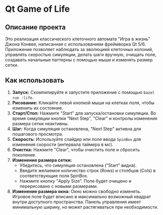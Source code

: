 # Qt Game of Life

## Описание проекта

Это реализация классического клеточного автомата "Игра в жизнь" Джона Конвея, написанная с использованием фреймворка Qt 5/6. Приложение позволяет наблюдать за эволюцией клеточных колоний, управлять скоростью симуляции, делать шаги вручную, очищать поле, создавать начальные паттерны с помощью мыши и изменять размер сетки.

## Как использовать

1.  **Запуск:** Скомпилируйте и запустите приложение с помощью `bazel run :life`.
2.  **Рисование:** Кликайте левой кнопкой мыши на клетках поля, чтобы изменить их состояние.
3.  **Старт/Стоп:** Нажмите "Start" для запуска/остановки симуляции. Во время симуляции кнопки "Next Step", "Clear" и контролы изменения размера сетки неактивны.
4.  **Шаг:** Когда симуляция остановлена, "Next Step" активна для пошагового просмотра.
5.  **Скорость:** Используйте слайдер или поле ввода `SpinBox` для изменения скорости (интервала таймера в мс).
6.  **Очистка:** Нажмите "Clear", чтобы очистить поле и сбросить поколение.
7.  **Изменение размера сетки:**
    *   Убедитесь, что симуляция остановлена ("Start" видна).
    *   Введите желаемое количество строк (Rows) и столбцов (Cols) в соответствующие поля SpinBox.
    *   Нажмите кнопку "Apply Size". Поле будет очищено и перерисовано с новыми размерами.
8.  **Изменение размера окна:** Окно можно свободно изменять. Игровое поле будет вписано в максимально возможный квадрат внутри доступного пространства. Панель управления имеет минимальную ширину, но может растягиваться при необходимости.